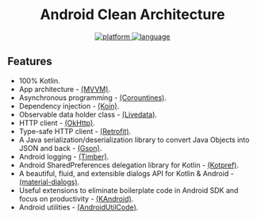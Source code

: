 <h1 align='center'>
    Android Clean Architecture
</h1>

<p align="center">
  <a href="https://img.shields.io/badge/Platform-Android%206.0-36da7e?logo=android">
    <img src="https://img.shields.io/badge/Platform-Android%206.0-36da7e?logo=android" alt="platform" />
  </a>
  <a href="https://img.shields.io/badge/Kotlin-1.3.61-orange?logo=kotlin">
    <img src="https://img.shields.io/badge/Kotlin-1.3.61-orange?logo=kotlin" alt="language" />
  </a>
</p>

## Features

- 100% Kotlin.
- App architecture - [(MVVM)](https://developer.android.com/jetpack/docs/guide).
- Asynchronous programming - [(Corountines)](https://kotlinlang.org/docs/reference/coroutines-overview.html).
- Dependency injection - [(Koin)](https://insert-koin.io/).
- Observable data holder class - [(Livedata)](https://developer.android.com/topic/libraries/architecture/livedata).
- HTTP client - [(OkHttp)](https://github.com/square/okhttp).
- Type-safe HTTP client - [(Retrofit)](https://github.com/square/retrofit).
- A Java serialization/deserialization library to convert Java Objects into JSON and back - [(Gson)](https://github.com/google/gson).
- Android logging - [(Timber)](https://github.com/JakeWharton/timber).
- Android SharedPreferences delegation library for Kotlin - [(Kotpref)](https://github.com/chibatching/Kotpref).
- A beautiful, fluid, and extensible dialogs API for Kotlin & Android - [(material-dialogs)](https://github.com/afollestad/material-dialogs).
- Useful extensions to eliminate boilerplate code in Android SDK and focus on productivity - [(KAndroid)](https://github.com/pawegio/KAndroid).
- Android utilities - [(AndroidUtilCode)](https://github.com/Blankj/AndroidUtilCode).
